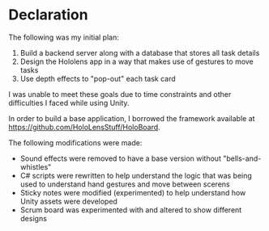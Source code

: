 # Declaration

The following was my initial plan:
1. Build a backend server along with a database that stores all task details
2. Design the Hololens app in a way that makes use of gestures to move tasks
3. Use depth effects to "pop-out" each task card

I was unable to meet these goals due to time constraints and other difficulties I faced while using Unity.

In order to build a base application, I borrowed the framework available at https://github.com/HoloLensStuff/HoloBoard.

The following modifications were made:
- Sound effects were removed to have a base version without "bells-and-whistles"
- C# scripts were rewritten to help understand the logic that was being used to understand hand gestures and move between scerens
- Sticky notes were modified (experimented) to help understand how Unity assets were developed
- Scrum board was experimented with and altered to show different designs
